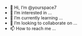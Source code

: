 - 👋 Hi, I’m @yourspace7
- 👀 I’m interested in ...
- 🌱 I’m currently learning ...
- 💞️ I’m looking to collaborate on ...
- 📫 How to reach me ...

<!---
yourspace7/yourspace7 is a ✨ special ✨ repository because its `README.md` (this file) appears on your GitHub profile.
You can click the Preview link to take a look at your changes.
👀---hi  I am yourspace7
📫 I am learning  about workflows and collaborating I can be reached at LResume1@yahoo.com  
